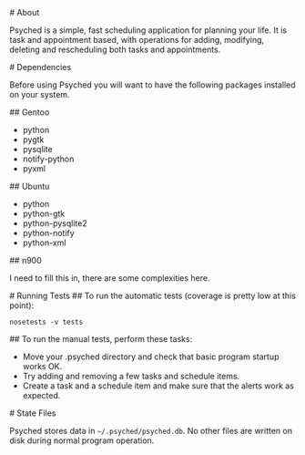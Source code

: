 <A name="toc1-0" title="About" />
# About

Psyched is a simple, fast scheduling application for planning your life.
It is task and appointment based, with operations for adding,
modifying, deleting and rescheduling both tasks and appointments.

<A name="toc1-7" title="Dependencies" />
# Dependencies

Before using Psyched you will want to have the following packages
installed on your system.

<A name="toc2-13" title="Gentoo" />
## Gentoo

* python
* pygtk
* pysqlite
* notify-python
* pyxml

<A name="toc2-22" title="Ubuntu" />
## Ubuntu

* python
* python-gtk
* python-pysqlite2
* python-notify
* python-xml

<A name="toc2-31" title="n900" />
## n900

I need to fill this in, there are some complexities here.

<A name="toc1-36" title="Running Tests" />
# Running Tests

<A name="toc2-39" title="To run the automatic tests (coverage is pretty low at this point):" />
## To run the automatic tests (coverage is pretty low at this point):

    nosetests -v tests

<A name="toc2-44" title="To run the manual tests, perform these tasks:" />
## To run the manual tests, perform these tasks:

* Move your .psyched directory and check that basic program startup works OK.
* Try adding and removing a few tasks and schedule items.
* Create a task and a schedule item and make sure that the alerts work as expected.

<A name="toc1-51" title="State Files" />
# State Files

Psyched stores data in `~/.psyched/psyched.db`.  No other files are
written on disk during normal program operation.
